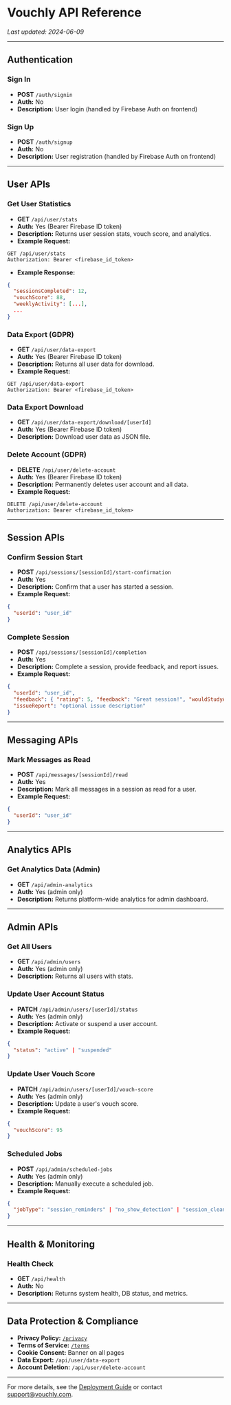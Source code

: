 # Vouchly API Reference

_Last updated: 2024-06-09_

---

## Authentication

### Sign In
- **POST** `/auth/signin`
- **Auth:** No
- **Description:** User login (handled by Firebase Auth on frontend)

### Sign Up
- **POST** `/auth/signup`
- **Auth:** No
- **Description:** User registration (handled by Firebase Auth on frontend)

---

## User APIs

### Get User Statistics
- **GET** `/api/user/stats`
- **Auth:** Yes (Bearer Firebase ID token)
- **Description:** Returns user session stats, vouch score, and analytics.
- **Example Request:**
```http
GET /api/user/stats
Authorization: Bearer <firebase_id_token>
```
- **Example Response:**
```json
{
  "sessionsCompleted": 12,
  "vouchScore": 88,
  "weeklyActivity": [...],
  ...
}
```

### Data Export (GDPR)
- **GET** `/api/user/data-export`
- **Auth:** Yes (Bearer Firebase ID token)
- **Description:** Returns all user data for download.
- **Example Request:**
```http
GET /api/user/data-export
Authorization: Bearer <firebase_id_token>
```

### Data Export Download
- **GET** `/api/user/data-export/download/[userId]`
- **Auth:** Yes (Bearer Firebase ID token)
- **Description:** Download user data as JSON file.

### Delete Account (GDPR)
- **DELETE** `/api/user/delete-account`
- **Auth:** Yes (Bearer Firebase ID token)
- **Description:** Permanently deletes user account and all data.
- **Example Request:**
```http
DELETE /api/user/delete-account
Authorization: Bearer <firebase_id_token>
```

---

## Session APIs

### Confirm Session Start
- **POST** `/api/sessions/[sessionId]/start-confirmation`
- **Auth:** Yes
- **Description:** Confirm that a user has started a session.
- **Example Request:**
```json
{
  "userId": "user_id"
}
```

### Complete Session
- **POST** `/api/sessions/[sessionId]/completion`
- **Auth:** Yes
- **Description:** Complete a session, provide feedback, and report issues.
- **Example Request:**
```json
{
  "userId": "user_id",
  "feedback": { "rating": 5, "feedback": "Great session!", "wouldStudyAgain": true },
  "issueReport": "optional issue description"
}
```

---

## Messaging APIs

### Mark Messages as Read
- **POST** `/api/messages/[sessionId]/read`
- **Auth:** Yes
- **Description:** Mark all messages in a session as read for a user.
- **Example Request:**
```json
{
  "userId": "user_id"
}
```

---

## Analytics APIs

### Get Analytics Data (Admin)
- **GET** `/api/admin-analytics`
- **Auth:** Yes (admin only)
- **Description:** Returns platform-wide analytics for admin dashboard.

---

## Admin APIs

### Get All Users
- **GET** `/api/admin/users`
- **Auth:** Yes (admin only)
- **Description:** Returns all users with stats.

### Update User Account Status
- **PATCH** `/api/admin/users/[userId]/status`
- **Auth:** Yes (admin only)
- **Description:** Activate or suspend a user account.
- **Example Request:**
```json
{
  "status": "active" | "suspended"
}
```

### Update User Vouch Score
- **PATCH** `/api/admin/users/[userId]/vouch-score`
- **Auth:** Yes (admin only)
- **Description:** Update a user's vouch score.
- **Example Request:**
```json
{
  "vouchScore": 95
}
```

### Scheduled Jobs
- **POST** `/api/admin/scheduled-jobs`
- **Auth:** Yes (admin only)
- **Description:** Manually execute a scheduled job.
- **Example Request:**
```json
{
  "jobType": "session_reminders" | "no_show_detection" | "session_cleanup" | "analytics_aggregation" | "inactive_reminders" | "no_show_penalties" | "all"
}
```

---

## Health & Monitoring

### Health Check
- **GET** `/api/health`
- **Auth:** No
- **Description:** Returns system health, DB status, and metrics.

---

## Data Protection & Compliance
- **Privacy Policy:** [`/privacy`](./src/app/privacy/page.tsx)
- **Terms of Service:** [`/terms`](./src/app/terms/page.tsx)
- **Cookie Consent:** Banner on all pages
- **Data Export:** `/api/user/data-export`
- **Account Deletion:** `/api/user/delete-account`

---

For more details, see the [Deployment Guide](./DEPLOYMENT_GUIDE.md) or contact support@vouchly.com. 